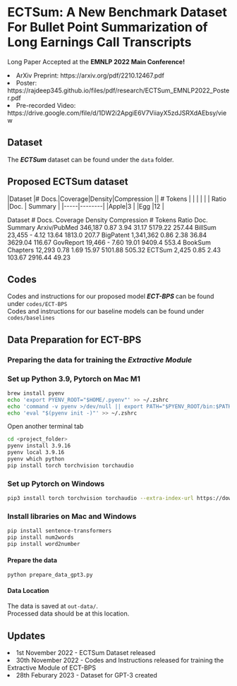 # ECTSum: A New Benchmark Dataset For Bullet Point Summarization of Long Earnings Call Transcripts

Long Paper Accepted at the <b> EMNLP 2022 Main Conference! </b> <br /> 
<li> ArXiv Preprint: https://arxiv.org/pdf/2210.12467.pdf </li>
<li> Poster: https://rajdeep345.github.io/files/pdf/research/ECTSum_EMNLP2022_Poster.pdf </li>
<li> Pre-recorded Video: https://drive.google.com/file/d/1DW2i2ApgiE6V7ViiayX5zdJSRXdAEbsy/view </li>

## Dataset
The <b> <i> ECTSum </b> </i> dataset can be found under the `data` folder.

## Proposed ECTSum dataset
|Dataset |# Docs.|Coverage|Density|Compression || # Tokens |
|        |       |        |       |  Ratio     |Doc. | Summary |
|-----|--------|
|Apple|3       |
|Egg  |12      |

Dataset # Docs. Coverage Density Compression # Tokens
Ratio Doc. Summary
Arxiv/PubMed 346,187 0.87 3.94 31.17 5179.22 257.44
BillSum 23,455 - 4.12 13.64 1813.0 207.7
BigPatent 1,341,362 0.86 2.38 36.84 3629.04 116.67
GovReport 19,466 - 7.60 19.01 9409.4 553.4
BookSum Chapters 12,293 0.78 1.69 15.97 5101.88 505.32
ECTSum 2,425 0.85 2.43 103.67 2916.44 49.23

## Codes
Codes and instructions for our proposed model <b> <i> ECT-BPS </b> </i> can be found under `codes/ECT-BPS` <br />
Codes and instructions for our baseline models can be found under `codes/baselines`

## Data Preparation for ECT-BPS
### Preparing the data for training the <i> Extractive Module </i>

### Set up Python 3.9, Pytorch on Mac M1
```bash
brew install pyenv
echo 'export PYENV_ROOT="$HOME/.pyenv"' >> ~/.zshrc
echo 'command -v pyenv >/dev/null || export PATH="$PYENV_ROOT/bin:$PATH"' >> ~/.zshrc
echo 'eval "$(pyenv init -)"' >> ~/.zshrc
```

Open another terminal tab

```bash
cd <project_folder>
pyenv install 3.9.16
pyenv local 3.9.16
pyenv which python
pip install torch torchvision torchaudio
```

### Set up Pytorch on Windows
```bash
pip3 install torch torchvision torchaudio --extra-index-url https://download.pytorch.org/whl/cpu
```


### Install libraries on Mac and Windows
```bash
pip install sentence-transformers
pip install num2words
pip install word2number
```



#### Prepare the data
`python prepare_data_gpt3.py`

#### Data Location
The data is saved at `out-data/`. </br>
Processed data should be at this location.

## Updates
<li> 1st November 2022 - ECTSum Dataset released </li>
<li> 30th November 2022 - Codes and Instructions released for training the Extractive Module of ECT-BPS
<li> 28th Feburary 2023 - Dataset for GPT-3 created</li>